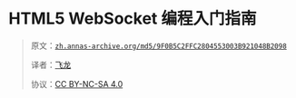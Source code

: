# HTML5 WebSocket 编程入门指南

> 原文：[`zh.annas-archive.org/md5/9F0B5C2FFC2804553003B921048B2098`](https://zh.annas-archive.org/md5/9F0B5C2FFC2804553003B921048B2098)
> 
> 译者：[飞龙](https://github.com/wizardforcel)
> 
> 协议：[CC BY-NC-SA 4.0](http://creativecommons.org/licenses/by-nc-sa/4.0/)